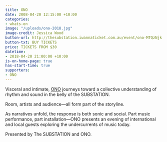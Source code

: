 ```yaml
---
title: ONO
date: 2008-04-20 12:15:00 +10:00
categories:
- whats-on
image: "/uploads/ono-2018.jpg"
image-credit: Jessica Wood
button-url: http://thesubstation.iwannaticket.com.au/event/ono-MTQzNjk
button-txt: BUY TICKETS
price: TICKETS FROM $30
datetime:
- 2018-04-20 21:00:00 +10:00
is-on-home-page: true
has-start-time: true
supporters:
- ONO
---
```


Visceral and intimate, [ONO](https://www.o-n-o.com.au/) journeys toward a collective understanding of rhythm and sound in the belly of the SUBSTATION.

Room, artists and audience—all form part of the storyline. 

As narratives unfold, the response is both sonic and social. Part music performance, part installation—ONO presents an evening of international and local guests exploring the undercurrents of music today. 

Presented by The SUBSTATION and ONO.
